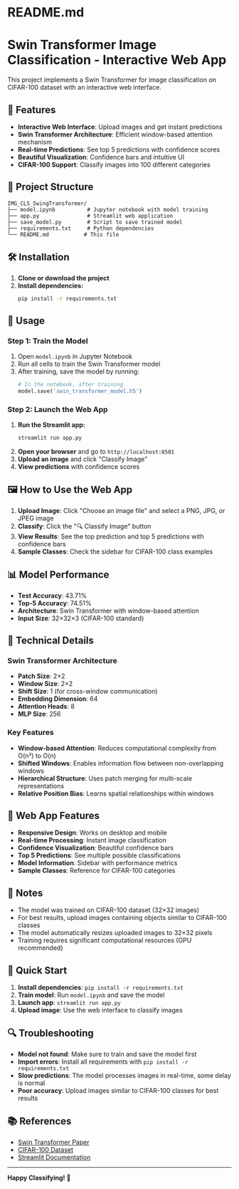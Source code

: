 # README.md

# Swin Transformer Image Classification - Interactive Web App

This project implements a Swin Transformer for image classification on CIFAR-100 dataset with an interactive web interface.

## 🚀 Features

- **Interactive Web Interface**: Upload images and get instant predictions
- **Swin Transformer Architecture**: Efficient window-based attention mechanism
- **Real-time Predictions**: See top 5 predictions with confidence scores
- **Beautiful Visualization**: Confidence bars and intuitive UI
- **CIFAR-100 Support**: Classify images into 100 different categories

## 📁 Project Structure

```
IMG_CLS_SwingTransformer/
├── model.ipynb          # Jupyter notebook with model training
├── app.py               # Streamlit web application
├── save_model.py        # Script to save trained model
├── requirements.txt     # Python dependencies
└── README.md           # This file
```

## 🛠️ Installation

1. **Clone or download the project**
2. **Install dependencies:**
   ```bash
   pip install -r requirements.txt
   ```

## 🎯 Usage

### Step 1: Train the Model
1. Open `model.ipynb` in Jupyter Notebook
2. Run all cells to train the Swin Transformer model
3. After training, save the model by running:
   ```python
   # In the notebook, after training
   model.save('swin_transformer_model.h5')
   ```

### Step 2: Launch the Web App
1. **Run the Streamlit app:**
   ```bash
   streamlit run app.py
   ```
2. **Open your browser** and go to `http://localhost:8501`
3. **Upload an image** and click "Classify Image"
4. **View predictions** with confidence scores

## 🖼️ How to Use the Web App

1. **Upload Image**: Click "Choose an image file" and select a PNG, JPG, or JPEG image
2. **Classify**: Click the "🔍 Classify Image" button
3. **View Results**: See the top prediction and top 5 predictions with confidence bars
4. **Sample Classes**: Check the sidebar for CIFAR-100 class examples

## 📊 Model Performance

- **Test Accuracy**: 43.71%
- **Top-5 Accuracy**: 74.51%
- **Architecture**: Swin Transformer with window-based attention
- **Input Size**: 32×32×3 (CIFAR-100 standard)

## 🔧 Technical Details

### Swin Transformer Architecture
- **Patch Size**: 2×2
- **Window Size**: 2×2
- **Shift Size**: 1 (for cross-window communication)
- **Embedding Dimension**: 64
- **Attention Heads**: 8
- **MLP Size**: 256

### Key Features
- **Window-based Attention**: Reduces computational complexity from O(n²) to O(n)
- **Shifted Windows**: Enables information flow between non-overlapping windows
- **Hierarchical Structure**: Uses patch merging for multi-scale representations
- **Relative Position Bias**: Learns spatial relationships within windows

## 🎨 Web App Features

- **Responsive Design**: Works on desktop and mobile
- **Real-time Processing**: Instant image classification
- **Confidence Visualization**: Beautiful confidence bars
- **Top 5 Predictions**: See multiple possible classifications
- **Model Information**: Sidebar with performance metrics
- **Sample Classes**: Reference for CIFAR-100 categories

## 📝 Notes

- The model was trained on CIFAR-100 dataset (32×32 images)
- For best results, upload images containing objects similar to CIFAR-100 classes
- The model automatically resizes uploaded images to 32×32 pixels
- Training requires significant computational resources (GPU recommended)

## 🚀 Quick Start

1. **Install dependencies**: `pip install -r requirements.txt`
2. **Train model**: Run `model.ipynb` and save the model
3. **Launch app**: `streamlit run app.py`
4. **Upload image**: Use the web interface to classify images

## 🔍 Troubleshooting

- **Model not found**: Make sure to train and save the model first
- **Import errors**: Install all requirements with `pip install -r requirements.txt`
- **Slow predictions**: The model processes images in real-time, some delay is normal
- **Poor accuracy**: Upload images similar to CIFAR-100 classes for best results

## 📚 References

- [Swin Transformer Paper](https://arxiv.org/abs/2103.14030)
- [CIFAR-100 Dataset](https://www.cs.toronto.edu/~kriz/cifar.html)
- [Streamlit Documentation](https://docs.streamlit.io/)

---

**Happy Classifying! 🎉**
